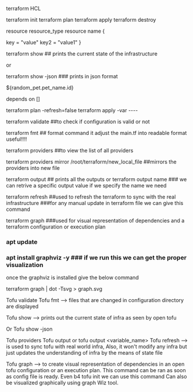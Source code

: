 terraform HCL 

terraform init
terraform plan
terraform apply
terraform destroy

resource resource_type resource name {

key = "value"
key2 = "value1"
}

terraform show  ## prints the current state of the infrastructure

or

terraform show -json ### prints in json format

${random_pet.pet_name.id} 

depends on []


terraform plan -refresh=false
terraform apply -var ----

terraform validate  ##to check if configuration is valid or not


terraform fmt ## format command it adjust the main.tf into readable format useful!!!!


terraform providers  ##to view the list of all providers

terraform providers mirror /root/terraform/new_local_file   ##mirrors the providers into new file

terraform output ## prints all the outputs
or 
terraform output name ### we can retrive a specific output value if we specify the name we need

terraform refresh ##used to refresh the terraform to sync with the real infrastructure  ###for any manual update in terraform file we can give this command


terraform graph  ###used for visual representation of dependencies and a terraform configuration or execution plan
### apt update
### apt install graphviz -y ### if we run this we can get the proper visualization

once the graphviz is installed give the below command

terraform graph | dot -Tsvg > graph.svg



Tofu validate
Tofu fmt  --> files that are changed in configuration directory are displayed

Tofu show --> prints out the current state of infra as seen by open tofu

Or 
Tofu show -json

Tofu providers
Tofu output   or tofu output <variable_name>
Tofu refresh --> is used to sync tofu with real world infra, Also, it won't modify any infra but just updates the understanding of infra by the means of state file


Tofu graph --> to create visual representation of dependencies in an open tofu configuration or an execution plan. This command can be ran as soon as config file is ready. Even b4 tofu init we can use this command
Can also be visualized graphically using graph Wiz tool.






